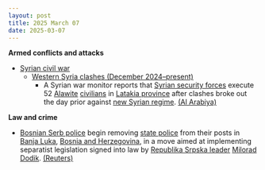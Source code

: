```yaml
---
layout: post
title: 2025 March 07
date: 2025-03-07
---
```



**Armed conflicts and attacks**

* [Syrian civil war](https://en.wikipedia.org/wiki/Syrian_civil_war "Syrian civil war")
  + [Western Syria clashes (December 2024–present)](https://en.wikipedia.org/wiki/Western_Syria_clashes_%28December_2024%E2%80%93present%29 "Western Syria clashes (December 2024–present)")
    - A Syrian war monitor reports that [Syrian security forces](https://en.wikipedia.org/wiki/Syrian_Armed_Forces "Syrian Armed Forces") execute 52 [Alawite](https://en.wikipedia.org/wiki/Alawites "Alawites") [civilians](https://en.wikipedia.org/wiki/Civilian "Civilian") in [Latakia province](https://en.wikipedia.org/wiki/Latakia_province "Latakia province") after clashes broke out the day prior against [new Syrian regime](https://en.wikipedia.org/wiki/Syrian_transitional_government "Syrian transitional government"). [(Al Arabiya)](https://english.alarabiya.net/News/middle-east/2025/03/07/monitor-says-syria-security-forces-executed-52-alawites-in-latakia-)

**Law and crime**

* [Bosnian Serb police](https://en.wikipedia.org/wiki/Police_of_Republika_Srpska "Police of Republika Srpska") begin removing [state police](https://en.wikipedia.org/wiki/Law_enforcement_in_Bosnia_and_Herzegovina "Law enforcement in Bosnia and Herzegovina") from their posts in [Banja Luka](https://en.wikipedia.org/wiki/Banja_Luka "Banja Luka"), [Bosnia and Herzegovina](https://en.wikipedia.org/wiki/Bosnia_and_Herzegovina "Bosnia and Herzegovina"), in a move aimed at implementing separatist legislation signed into law by [Republika Srpska leader](https://en.wikipedia.org/wiki/President_of_Republika_Srpska "President of Republika Srpska") [Milorad Dodik](https://en.wikipedia.org/wiki/Milorad_Dodik "Milorad Dodik"). [(Reuters)](https://www.reuters.com/world/europe/bosnia-serb-regional-police-drive-out-state-police-separatist-move-2025-03-07/)
